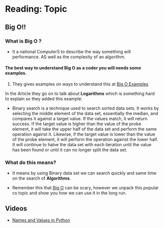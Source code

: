# Reading: Topic

## Big O!!

### What is Big O ?

- It a national ComputerS to describe the way something will performance. AS well as the complexity of an algorithm.

#### The best way to understand Big O as a coder you will needs some examples.

1. They gives examples on ways to understand this at
   [Big O Examples](https://rob-bell.net/2009/06/a-beginners-guide-to-big-o-notation)

In the Article they go on to talk about **Logarithms** which is something hard to explain so they added this example:

- Binary search is a technique used to search sorted data sets. It works by selecting the middle element of the data set, essentially the median, and compares it against a target value. If the values match, it will return success. If the target value is higher than the value of the probe element, it will take the upper half of the data set and perform the same operation against it. Likewise, if the target value is lower than the value of the probe element, it will perform the operation against the lower half. It will continue to halve the data set with each iteration until the value has been found or until it can no longer split the data set.

### What do this means?

- It means by using Binary
  data set we can search quickly and same time on the search of **Algorithms**.

- Remember this that [Big O](https://www.codenewbie.org/basecs/8) can be scary, however we unpack this popular cs topic and show you how we can use it in the long run.

## Videos

- [Names and Values in Python](https://www.youtube.com/watch?v=_AEJHKGk9ns)

